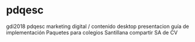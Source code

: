 # pdqesc
gdi2018  pdqesc
marketing digital / contenido desktop
presentacion guía de implementación
Paquetes para colegios
Santillana compartir SA de CV
